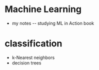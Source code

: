# Machine Learning
* my notes -- studying ML in Action book

# classification
* k-Nearest neighbors
* decision trees